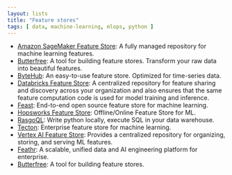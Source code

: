 ```yaml
---
layout: lists
title: "Feature stores"
tags: [ data, machine-learning, mlops, python ]
---
```


 * [Amazon SageMaker Feature Store](https://aws.amazon.com/sagemaker/feature-store/): A fully managed repository for machine learning features.
 * [Butterfree](https://github.com/quintoandar/butterfree): A tool for building feature stores. Transform your raw data into beautiful features.
 * [ByteHub](https://github.com/bytehub-ai/bytehub): An easy-to-use feature store. Optimized for time-series data.
 * [Databricks Feature Store](https://docs.gcp.databricks.com/applications/machine-learning/feature-store/index.html): A centralized repository for feature sharing and discovery across your organization and also ensures that the same feature computation code is used for model training and inference.
 * [Feast](https://feast.dev/): End-to-end open source feature store for machine learning.
 * [Hopsworks Feature Store](https://github.com/logicalclocks/hopsworks): Offline/Online Feature Store for ML.
 * [RasgoQL](https://github.com/rasgointelligence/RasgoQL): Write python locally, execute SQL in your data warehouse.
 * [Tecton](https://www.tecton.ai/): Enterprise feature store for machine learning.
 * [Vertex AI Feature Store](https://cloud.google.com/vertex-ai/docs/featurestore): Provides a centralized repository for organizing, storing, and serving ML features.
 * [Feathr](https://github.com/feathr-ai/feathr): A scalable, unified data and AI engineering platform for enterprise.
 * [Butterfree](https://github.com/quintoandar/butterfree): A tool for building feature stores.

